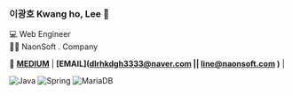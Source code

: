 ### 이광호 Kwang ho, Lee 👋


💻 Web Engineer   
👩‍🎓  NaonSoft . Company

📌 **[MEDIUM](https://blog.naver.com/dlrhkdgh3333)** |
**[EMAIL](dlrhkdgh3333@naver.com || line@naonsoft.com )** |



![Java](https://img.shields.io/badge/-Java-007396?style=flat-square&logo=Java&logoColor=white)
![Spring](https://img.shields.io/badge/-Spring-6DB33F?style=flat-square&logo=Spring&logoColor=white)
![MariaDB](https://img.shields.io/badge/-MariaDB-1F305F?style=flat-square&logo=mariadb&logoColor=white)


<!--
**line931114/line931114** is a ✨ _special_ ✨ repository because its `README.md` (this file) appears on your GitHub profile.

Here are some ideas to get you started:

- 🔭 I’m currently working on ...
- 🌱 I’m currently learning ...
- 👯 I’m looking to collaborate on ...
- 🤔 I’m looking for help with ...
- 💬 Ask me about ...
- 📫 How to reach me: ...
- 😄 Pronouns: ...
- ⚡ Fun fact: ...

![header](https://capsule-render.vercel.app/api?type=waving&color=E3826C&height=250&section=header&text=Kwangho%20Lee&fontSize=90&animation=fadeIn&fontAlignY=38&desc=%20&descAlignY=62&descAlign=62)

[![Top Langs](https://github-readme-stats.vercel.app/api/top-langs/?username=line931114)](https://github.com/****/github-readme-stats)

-->

